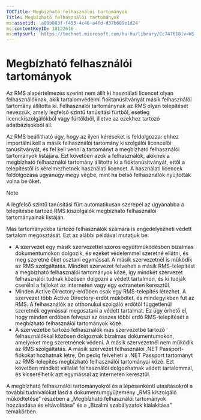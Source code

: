 ```yaml
---
TOCTitle: Megbízható felhasználói tartományok
Title: Megbízható felhasználói tartományok
ms:assetid: 'a09b883f-f455-4c46-a4fd-d37b689e1d24'
ms:contentKeyID: 18122616
ms:mtpsurl: 'https://technet.microsoft.com/hu-hu/library/Cc747618(v=WS.10)'
---
```


Megbízható felhasználói tartományok
===================================

Az RMS alapértelmezés szerint nem állít ki használati licencet olyan felhasználóknak, akik tartalomvédelmi fióktanúsítványát másik felhasználói tartomány állította ki. Felhasználói tartománynak az RMS olyan telepítését nevezzük, amely legfelső szintű tanúsítási fürtből, esetleg licenckiszolgálókból vagy fürtökből, illetve az ezekhez tartozó adatbázisokból áll.

Az RMS beállítható úgy, hogy az ilyen kéréseket is feldolgozza: ehhez importálni kell a másik felhasználói tartomány kiszolgálói licencelői tanúsítványát, és fel kell venni a tartományt a megbízható felhasználói tartományok listájára. Ezt követően azok a felhasználók, akiknek a megbízható felhasználói tartomány állította ki a fióktanúsítványát, ettől a telepítéstől is kérelmezhetnek használati licencet. A használati licencek feldolgozása ugyanúgy megy végbe, mint ha belső felhasználók nyújtották volna be őket.

> [!NOTE]  
> A legfelső szintű tanúsítási fürt automatikusan szerepel az ugyanabba a telepítésbe tartozó RMS kiszolgálók megbízható felhasználói tartományainak listáján. 

Más tartományokba tartozó felhasználók számára is engedélyezheti védett tartalom megosztását. Ezt az alábbi példával mutatjuk be:

-   A szervezet egy másik szervezettel szoros együttműködésben bizalmas dokumentumokon dolgozik, és ezeket védelemmel szeretné ellátni, és meg szeretné őket osztani egymással. A másik szervezetnél is működik az RMS szolgáltatás. Mindkét szervezet felveheti a másik RMS-telepítést a megbízható felhasználói tartományok közé, így mindkét szervezet felhasználói tudnak közösen dolgozni a védett tartalmon, és ki tudják cserélni a fájlokat az interneten vagy egy extraneten keresztül.
-   Minden Active Directory-erdőben csak egy RMS-telepítés létezhet. A szervezet több Active Directory-erdőt működtet, és mindegyikben fut az RMS. A felhasználók az otthonukul szolgáló erdőtől függetlenül szeretnék egymással megosztani a védett tartalmat. Ez úgy érhető el, hogy minden erdőben felveszi az összes többi erdő RMS-telepítését a megbízható felhasználói tartományok közé.
-   A szervezetbe tartozó felhasználók más szervezetbe tartozó felhasználókkal közösen dolgoznak bizalmas dokumentumokon, amelyeket meg szeretnének védeni. A másik szervezetnél nem működik az RMS szolgáltatás. A másik szervezet felhasználói .NET Passport-fiókokat hozhatnak létre, Ön pedig felveheti a .NET Passport tartományt az RMS-telepítés megbízható felhasználói tartományai közé. Ezt követően mindkét vállalat felhasználói dolgozhatnak védett tartalommal, és kicserélhetik azt egymással az interneten keresztül.

A megbízható felhasználói tartományokról és a lépésenkénti utasításokról a további tudnivalókat lásd a dokumentumgyűjtemény „RMS kiszolgáló működtetése” részében a „Megbízható felhasználói tartományok hozzáadása és eltávolítása” és a „Bizalmi szabályzatok kialakítása” témakörben.
